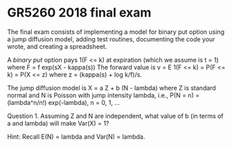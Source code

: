 # GR5260 2018 final exam

The final exam consists of implementing a model for binary put option using a jump diffusion model,
adding test routines, documenting the code your wrote, and creating a spreadsheet.

A _binary put_ option pays 1(F <= k) at expiration (which we assume is t = 1) where F = f exp(sX - kappa(s))
The forward value is v = E 1(F <= k) = P(F <= k) = P(X <= z) where z = (kappa(s) + log k/f)/s.

The jump diffusion model is X = a Z + b (N - lambda) where Z is standard normal and N is 
Poisson with jump intensity lambda, i.e., P(N = n) = (lambda^n/n!) exp(-lambda), n = 0, 1, ... 

Question 1. Assuming Z and N are independent, what value of b (in terms of a and lambda) will make Var(X) = 1?

Hint: Recall E(N) = lambda and Var(N) = lambda.



